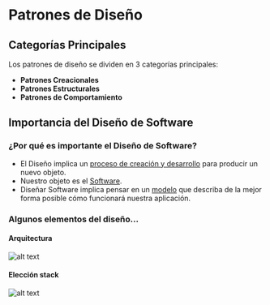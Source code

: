 # Patrones de Diseño

## Categorías Principales

Los patrones de diseño se dividen en 3 categorías principales:

- **Patrones Creacionales**
- **Patrones Estructurales**
- **Patrones de Comportamiento**

## Importancia del Diseño de Software

### ¿Por qué es importante el Diseño de Software?

- El Diseño implica un <u>proceso de creación y desarrollo</u> para producir un nuevo objeto.
- Nuestro objeto es el <u>Software</u>.
- Diseñar Software implica pensar en un <u>modelo</u> que describa de la mejor forma posible cómo funcionará nuestra aplicación.

### Algunos elementos del diseño...

#### Arquitectura

![alt text](image.png)

#### Elección stack

![alt text](image-1.png)
